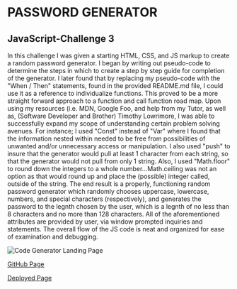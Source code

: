 # PASSWORD GENERATOR

## JavaScript-Challenge 3

In this challenge I was given a starting HTML, CSS, and JS markup to create a random password generator.  I began by writing out pseudo-code to determine the steps in which to create a step by step guide for completion of the generator.  I later found that by replacing my pseudo-code with the "When / Then" statements, found in the provided README.md file, I could use it as a reference to individualize functions.  This proved to be a more straight forward approach to a function and call function road map.  Upon using my resources (i.e. MDN, Google Foo, and help from my Tutor, as well as, (Software Developer and Brother) Timothy Lowrimore, I was able to successfully expand my scope of understanding certain problem solving avenues.  For instance; I used "Const" instead of "Var" where I found that the information nested within needed to be free from possibilities of unwanted and/or unnecessary access or manipulation.  I also used "push" to insure that the generator would pull at least 1 character from each string, so that the generator would not pull from only 1 string.  Also, I used "Math.floor" to round down the integers to a whole number...Math.ceiling was not an option as that would round up and place the (possible) integer called, outside of the string. The end result is a properly, functioning random password generator which randomly chooses uppercase, lowercase, numbers, and special characters (respectively), and generates the password to the legnth chosen by the user, which is a legnth of no less than 8 characters and no more than 128 characters. All of the aforementioned attributes are provided by user, via window prompted inquiries and statements. The overall flow of the JS code is neat and organized for ease of examination and debugging.

<image src= "assets\images\landing_page-CG.png" alt ="Code Generator Landing Page"/>

<a href= "https://github.com/wlowrimore/vandy-bc-cdgntr-hpyny22" target= "_blank" rel= "noreferrer">GitHub Page</a>

<a href= "https://wlowrimore.github.io/vandy-bc-cdgntr-hpyny22/" target= "_blank" rel= "noreferrer">Deployed Page</a>